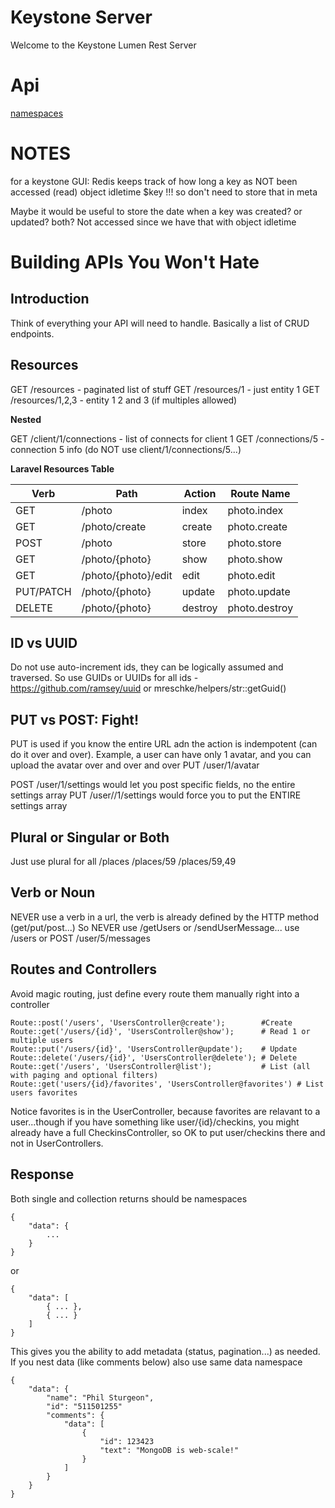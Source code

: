 # Keystone Server

Welcome to the Keystone Lumen Rest Server


# Api

[namespaces](/namespaces)



# NOTES

for a keystone GUI:
Redis keeps track of how long a key as NOT been accessed (read)
object idletime $key !!! so don't need to store that in meta

Maybe it would be useful to store the date when a key was created? or updated? both?
Not accessed since we have that with object idletime





# Building APIs You Won't Hate

## Introduction

Think of everything your API will need to handle.  Basically a list of CRUD endpoints.

## Resources

GET /resources - paginated list of stuff
GET /resources/1 - just entity 1
GET /resources/1,2,3 - entity 1 2 and 3 (if multiples allowed)

**Nested**

GET /client/1/connections - list of connects for client 1
GET /connections/5 - connection 5 info (do NOT use client/1/connections/5...)

**Laravel Resources Table**

Verb      | Path                  | Action       | Route Name
----------|-----------------------|--------------|---------------------
GET       | /photo                | index        | photo.index
GET       | /photo/create         | create       | photo.create
POST      | /photo                | store        | photo.store
GET       | /photo/{photo}        | show         | photo.show
GET       | /photo/{photo}/edit   | edit         | photo.edit
PUT/PATCH | /photo/{photo}        | update       | photo.update
DELETE    | /photo/{photo}        | destroy      | photo.destroy

## ID vs UUID

Do not use auto-increment ids, they can be logically assumed and traversed.  So
use GUIDs or UUIDs for all ids - https://github.com/ramsey/uuid or mreschke/helpers/str::getGuid()

## PUT vs POST: Fight!

PUT is used if you know the entire URL adn the action is indempotent (can do it over and over).
Example, a user can have only 1 avatar, and you can upload the avatar over and over and over
PUT /user/1/avatar

POST /user/1/settings would let you post specific fields, no the entire settings array
PUT /user//1/settings would force you to put the ENTIRE settings array

## Plural or Singular or Both

Just use plural for all
/places
/places/59
/places/59,49

## Verb or Noun

NEVER use a verb in a url, the verb is already defined by the HTTP method (get/put/post...)
So NEVER use /getUsers or /sendUserMessage...  use /users or POST /user/5/messages

## Routes and Controllers

Avoid magic routing, just define every route them manually right into a controller

	Route::post('/users', 'UsersController@create');        #Create
	Route::get('/users/{id}', 'UsersController@show');      # Read 1 or multiple users
	Route::put('/users/{id}', 'UsersController@update');    # Update
	Route::delete('/users/{id}', 'UsersController@delete'); # Delete
	Route::get('/users', 'UsersController@list');           # List (all with paging and optional filters)
	Route::get('users/{id}/favorites', 'UsersController@favorites') # List users favorites

Notice favorites is in the UserController, because favorites are relavant to a user...though if you
have something like user/{id}/checkins, you might already have a full CheckinsController, so OK to
put user/checkins there and not in UserControllers.


## Response

Both single and collection returns should be namespaces

	{
		"data": {
			...
		}
	}

or

	{
		"data": [
			{ ... },
			{ ... }
		]
	}

This gives you the ability to add metadata (status, pagination...) as needed.  If you nest data (like comments below)
also use same data namespace

	{
		"data": {
			"name": "Phil Sturgeon",
			"id": "511501255"
			"comments": {
				"data": [
					{
						"id": 123423
						"text": "MongoDB is web-scale!"
					}
				]
			}
		}
	}
